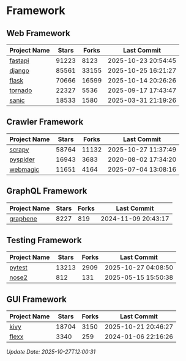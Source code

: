 # Framework

## Web Framework
| Project Name | Stars | Forks | Last Commit |
| ------------ | ----- | ----- | ----------- |
| [fastapi](https://github.com/fastapi/fastapi) | 91223 | 8123 | 2025-10-23 20:54:45 |
| [django](https://github.com/django/django) | 85561 | 33155 | 2025-10-25 16:21:27 |
| [flask](https://github.com/pallets/flask) | 70666 | 16599 | 2025-10-14 20:26:26 |
| [tornado](https://github.com/tornadoweb/tornado) | 22327 | 5536 | 2025-09-17 17:43:47 |
| [sanic](https://github.com/sanic-org/sanic) | 18533 | 1580 | 2025-03-31 21:19:26 |

## Crawler Framework
| Project Name | Stars | Forks | Last Commit |
| ------------ | ----- | ----- | ----------- |
| [scrapy](https://github.com/scrapy/scrapy) | 58764 | 11132 | 2025-10-27 11:37:49 |
| [pyspider](https://github.com/binux/pyspider) | 16943 | 3683 | 2020-08-02 17:34:20 |
| [webmagic](https://github.com/code4craft/webmagic) | 11651 | 4164 | 2025-07-04 13:08:16 |

## GraphQL Framework
| Project Name | Stars | Forks | Last Commit |
| ------------ | ----- | ----- | ----------- |
| [graphene](https://github.com/graphql-python/graphene) | 8227 | 819 | 2024-11-09 20:43:17 |

## Testing Framework
| Project Name | Stars | Forks | Last Commit |
| ------------ | ----- | ----- | ----------- |
| [pytest](https://github.com/pytest-dev/pytest) | 13213 | 2909 | 2025-10-27 04:08:50 |
| [nose2](https://github.com/nose-devs/nose2) | 812 | 131 | 2025-05-15 15:50:38 |

## GUI Framework
| Project Name | Stars | Forks | Last Commit |
| ------------ | ----- | ----- | ----------- |
| [kivy](https://github.com/kivy/kivy) | 18704 | 3150 | 2025-10-21 20:46:27 |
| [flexx](https://github.com/flexxui/flexx) | 3340 | 259 | 2024-01-06 22:16:26 |

*Update Date: 2025-10-27T12:00:31*